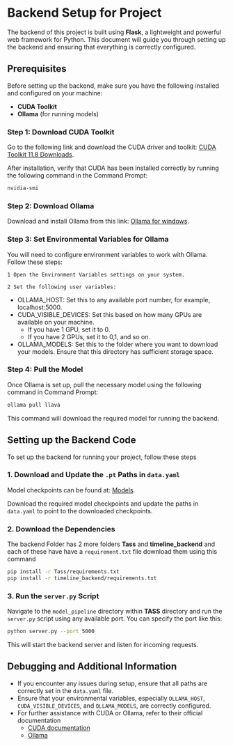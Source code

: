 # Backend Setup for Project
The backend of this project is built using **Flask**, a lightweight and powerful web framework for Python. This document will guide you through setting up the backend and ensuring that everything is correctly configured.

## Prerequisites

Before setting up the backend, make sure you have the following installed and configured on your machine:

- **CUDA Toolkit**
- **Ollama** (for running models)

### Step 1: Download CUDA Toolkit

Go to the following link and download the CUDA driver and toolkit: [CUDA Toolkit 11.8 Downloads](https://developer.nvidia.com/cuda-11-8-0-download-archive). 

After installation, verify that CUDA has been installed correctly by running the following command in the Command Prompt:

```bash
nvidia-smi
```
### Step 2: Download Ollama
Download and install Ollama from this link: [Ollama for windows](https://ollama.com/download/OllamaSetup.exe).

###  Step 3: Set Environmental Variables for Ollama
You will need to configure environment variables to work with Ollama. Follow these steps:

    1 Open the Environment Variables settings on your system.

    2 Set the following user variables:

-   OLLAMA_HOST: Set this to any available port number, for example, localhost:5000.
-   CUDA_VISIBLE_DEVICES: Set this based on how many GPUs are available on your machine.
    -   If you have 1 GPU, set it to 0.
    -   If you have 2 GPUs, set it to 0,1, and so on.
-   OLLAMA_MODELS: Set this to the folder where you want to download your models. Ensure that this directory has sufficient storage space.

### Step 4: Pull the Model
Once Ollama is set up, pull the necessary model using the following command in Command Prompt:
```bash
ollama pull llava
```
This command will download the required model for running the backend.

## Setting up the Backend Code
To set up the backend for running your project, follow these steps
### 1. Download and Update the `.pt` Paths in `data.yaml`
Model checkpoints can be found at: [Models](https://mega.nz/folder/1AJUlCjJ#xe-cSYsXYUftdpdZo_AzRw).

Download the required model checkpoints and update the paths in `data.yaml` to point to the downloaded checkpoints.

### 2. Download the Dependencies
The backend Folder has 2 more folders **Tass** and **timeline_backend** and each of these have have a `requirement.txt` file download them using this command 
```bash
pip install -r Tass/requirements.txt
pip install -r timeline_backend/requirements.txt
```

### 3. Run the `server.py` Script
Navigate to the `model_pipeline` directory within **TASS** directory and run the `server.py` script using any available port. You can specify the port like this:
```bash
python server.py --port 5000
```
This will start the backend server and listen for incoming requests.

## Debugging and Additional Information
-   If you encounter any issues during setup, ensure that all paths are correctly set in the `data.yaml` file.
-   Ensure that your environmental variables, especially `OLLAMA_HOST`, `CUDA_VISIBLE_DEVICES`, and `OLLAMA_MODELS`, are correctly configured.
-   For further assistance with CUDA or Ollama, refer to their official documentation
    -   [CUDA documentation](https://docs.nvidia.com/cuda/index.html)
    -   [Ollama](https://github.com/ollama/ollama)

